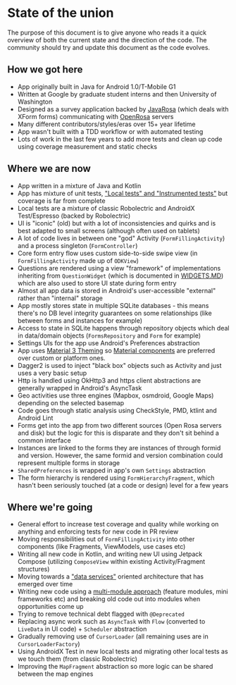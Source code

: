 # State of the union

The purpose of this document is to give anyone who reads it a quick overview  of both the current state and the direction of the code. The community should try and update this document as the code evolves.

## How we got here

* App originally built in Java for Android 1.0/T-Mobile G1
* Written at Google by graduate student interns and then University of Washington
* Designed as a survey application backed by [JavaRosa](https://github.com/getodk/javarosa/) (which deals with XForm forms) communicating with [OpenRosa](https://docs.getodk.org/openrosa/) servers
* Many different contributors/styles/eras over 15+ year lifetime
* App wasn't built with a TDD workflow or with automated testing
* Lots of work in the last few years to add more tests and clean up code using coverage measurement and static checks

## Where we are now

* App written in a mixture of Java and Kotlin
* App has mixture of unit tests, ["Local tests" and "Instrumented tests"](https://developer.android.com/training/testing/fundamentals#instrumented-vs-local) but coverage is far from complete
* Local tests are a mixture of classic Robolectric and AndroidX Test/Espresso (backed by Robolectric)
* UI is "iconic" (old) but with a lot of inconsistencies and quirks and is best adapted to small screens (although often used on tablets)
* A lot of code lives in between one "god" Activity (`FormFillingActivity`) and a process singleton (`FormController`)
* Core form entry flow uses custom side-to-side swipe view (in `FormFillingActivity` made up of `ODKView`)
* Questions are rendered using a view "framework" of implementations inheriting from `QuestionWidget` (which is documented in [WIDGETS.MD](WIDGETS.md)) which are also used to store UI state during form entry
* Almost all app data is stored in Android's user-accessible "external" rather than "internal" storage
* App mostly stores state in multiple SQLite databases - this means there's no DB level integrity guarantees on some relationships (like between forms and instances for example)
* Access to state in SQLite happens through repository objects which deal in data/domain objects (`FormsRepository` and `Form` for example)
* Settings UIs for the app use Android's Preferences abstraction
* App uses [Material 3 Theming](https://m3.material.io/foundations/customization) so [Material components](https://material.io/components?platform=android) are preferred over custom or platform ones.
* Dagger2 is used to inject "black box" objects such as Activity and just uses a very basic setup
* Http is handled using OkHttp3 and https client abstractions are generally wrapped in Android's AsyncTask
* Geo activities use three engines (Mapbox, osmdroid, Google Maps) depending on the selected basemap
* Code goes through static analysis using CheckStyle, PMD, ktlint and Android Lint
* Forms get into the app from two different sources (Open Rosa servers and disk) but the logic for this is disparate and they don't sit behind a common interface
* Instances are linked to the forms they are instances of through formid and version. However, the same formid and version combination could represent multiple forms in storage
* `SharedPreferences` is wrapped in app's own `Settings` abstraction
* The form hierarchy is rendered using `FormHierarchyFragment`, which hasn't been seriously touched (at a code or design) level for a few years

## Where we're going

* General effort to increase test coverage and quality while working on anything and enforcing tests for new code in PR review
* Moving responsibilities out of `FormFillingActivity` into other components (like Fragments, ViewModels, use cases etc)
* Writing all new code in Kotlin, and writing new UI using Jetpack Compose (utilizing `ComposeView` within existing Activity/Fragment structures)
* Moving towards a ["data services"](data_services_architecture.pdf) oriented architecture that has emerged over time
* Writing new code using a [multi-module approach](CODE-GUIDELINES.md#gradle-sub-modules) (feature modules, mini frameworks etc) and breaking old code out into modules when opportunities come up
* Trying to remove technical debt flagged with `@Deprecated`
* Replacing async work such as `AsyncTask` with `Flow` (converted to `LiveData` in UI code) + `Scheduler` abstraction
* Gradually removing use of `CursorLoader` (all remaining uses are in `CursorLoaderFactory`)
* Using AndroidX Test in new local tests and migrating other local tests as we touch them (from classic Robolectric)
* Improving the `MapFragment` abstraction so more logic can be shared between the map engines
